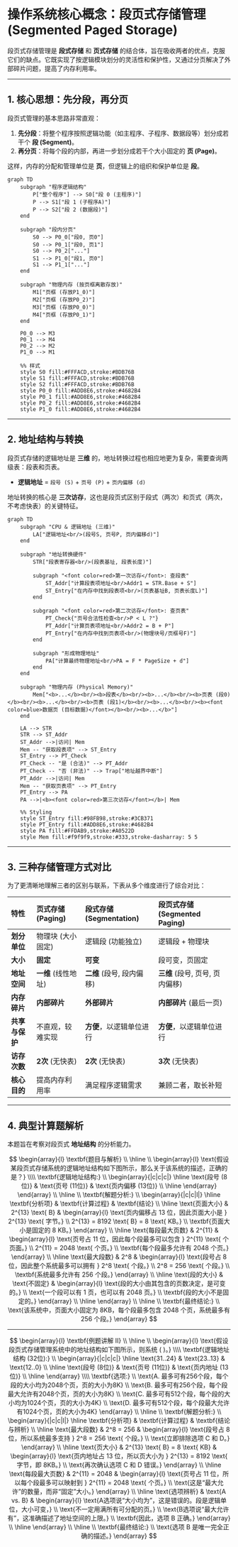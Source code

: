 # 操作系统核心概念：段页式存储管理 (Segmented Paged Storage)

段页式存储管理是 **段式存储** 和 **页式存储** 的结合体，旨在吸收两者的优点，克服它们的缺点。它既实现了按逻辑模块划分的灵活性和保护性，又通过分页解决了外部碎片问题，提高了内存利用率。

---

## 1. 核心思想：先分段，再分页

段页式管理的基本思路非常直观：

1.  **先分段**：将整个程序按照逻辑功能（如主程序、子程序、数据段等）划分成若干个 **段 (Segment)**。
2.  **再分页**：将每个段的内部，再进一步划分成若干个大小固定的 **页 (Page)**。

这样，内存的分配和管理单位是 **页**，但逻辑上的组织和保护单位是 **段**。

```mermaid
graph TD
    subgraph "程序逻辑结构"
        P["整个程序"] --> S0["段 0 (主程序)"]
        P --> S1["段 1 (子程序A)"]
        P --> S2["段 2 (数据段)"]
    end

    subgraph "段内分页"
        S0 --> P0_0["段0, 页0"]
        S0 --> P0_1["段0, 页1"]
        S0 --> P0_2["..."]
        S1 --> P1_0["段1, 页0"]
        S1 --> P1_1["..."]
    end

    subgraph "物理内存 (按页框离散存放)"
        M1["页框 (存放P1_0)"]
        M2["页框 (存放P0_2)"]
        M3["页框 (存放P0_0)"]
        M4["页框 (存放P0_1)"]
    end

    P0_0 --> M3
    P0_1 --> M4
    P0_2 --> M2
    P1_0 --> M1

    %% 样式
    style S0 fill:#FFFACD,stroke:#BDB76B
    style S1 fill:#FFFACD,stroke:#BDB76B
    style S2 fill:#FFFACD,stroke:#BDB76B
    style P0_0 fill:#ADD8E6,stroke:#4682B4
    style P0_1 fill:#ADD8E6,stroke:#4682B4
    style P0_2 fill:#ADD8E6,stroke:#4682B4
    style P1_0 fill:#ADD8E6,stroke:#4682B4
```

---

## 2. 地址结构与转换

段页式存储的逻辑地址是 **三维** 的，地址转换过程也相应地更为复杂，需要查询两级表：段表和页表。

-   **逻辑地址** = `段号 (S)` + `页号 (P)` + `页内偏移 (d)`

地址转换的核心是 **三次访存**，这也是段页式区别于段式（两次）和页式（两次，不考虑快表）的关键特征。

```mermaid
graph TD
    subgraph "CPU & 逻辑地址 (三维)"
        LA["逻辑地址<br/>(段号S, 页号P, 页内偏移d)"]
    end

    subgraph "地址转换硬件"
        STR["段表寄存器<br/>(段表基址, 段表长度)"]
        
        subgraph "<font color=red>第一次访存</font>: 查段表"
            ST_Addr["计算段表项地址<br/>Addr1 = STR.Base + S"]
            ST_Entry["在内存中找到段表项<br/>(页表基址B, 页表长度L)"]
        end
        
        subgraph "<font color=red>第二次访存</font>: 查页表"
            PT_Check{"页号合法性检查<br/>P < L ?"}
            PT_Addr["计算页表项地址<br/>Addr2 = B + P"]
            PT_Entry["在内存中找到页表项<br/>(物理块号/页框号F)"]
        end
        
        subgraph "形成物理地址"
            PA["计算最终物理地址<br/>PA = F * PageSize + d"]
        end
    end

    subgraph "物理内存 (Physical Memory)"
        Mem["<b>...</b><br/><b>段表</b><br/><b>...</b><br/><b>页表 (段0)</b><br/><b>...</b><br/><b>页表 (段1)</b><br/><b>...</b><br/><b><font color=blue>数据页 (目标数据)</font></b><br/><b>...</b>"]
    end

    LA --> STR
    STR --> ST_Addr
    ST_Addr -->|访问| Mem
    Mem -- "获取段表项" --> ST_Entry
    ST_Entry --> PT_Check
    PT_Check -- "是 (合法)" --> PT_Addr
    PT_Check -- "否 (非法)" --> Trap["地址越界中断"]
    PT_Addr -->|访问| Mem
    Mem -- "获取页表项" --> PT_Entry
    PT_Entry --> PA
    PA -->|<b><font color=red>第三次访存</font></b>| Mem

    %% Styling
    style ST_Entry fill:#98FB98,stroke:#3CB371
    style PT_Entry fill:#ADD8E6,stroke:#4682B4
    style PA fill:#FFDAB9,stroke:#A0522D
    style Mem fill:#f9f9f9,stroke:#333,stroke-dasharray: 5 5
```

---

## 3. 三种存储管理方式对比

为了更清晰地理解三者的区别与联系，下表从多个维度进行了综合对比：

| 特性 | 页式存储 (Paging) | 段式存储 (Segmentation) | 段页式存储 (Segmented Paging) |
| :--- | :--- | :--- | :--- |
| **划分单位** | 物理块 (大小固定) | 逻辑段 (功能独立) | 逻辑段 + 物理块 |
| **大小** | **固定** | **可变** | 段可变，页固定 |
| **地址空间** | **一维** (线性地址) | **二维** (段号, 段内偏移) | **三维** (段号, 页号, 页内偏移) |
| **内存碎片** | **内部碎片** | **外部碎片** | **内部碎片** (最后一页) |
| **共享与保护** | 不直观，较难实现 | **方便**，以逻辑单位进行 | **方便**，以逻辑单位进行 |
| **访存次数** | **2次** (无快表) | **2次** (无快表) | **3次** (无快表) |
| **核心目的** | 提高内存利用率 | 满足程序逻辑需求 | 兼顾二者，取长补短 |

---

## 4. 典型计算题解析

本题旨在考察对段页式 **地址结构** 的分析能力。

$$
\begin{array}{l}
\textbf{题目与解析} \\
\hline \\
\begin{array}{l}
\text{假设某段页式存储系统的逻辑地址结构如下图所示，那么关于该系统的描述，正确的是？} \\\\
\textbf{逻辑地址结构:} \\
\begin{array}{|c|c|c|}
\hline
\text{段号 (8位)} & \text{页号 (11位)} & \text{页内偏移 (13位)} \\
\hline
\end{array}
\end{array}
\\ \hline \\
\textbf{解题分析:} \\
\begin{array}{|c|c|l|}
\hline
\textbf{分析项} & \textbf{计算过程} & \textbf{结论} \\
\hline
\text{页面大小} & 2^{13} \text{ B} & \begin{array}{l} \text{页内偏移占 13 位，因此页面大小是 } 2^{13} \text{ 字节。} \\ 2^{13} = 8192 \text{ B} = 8 \text{ KB。} \\ \textbf{页面大小是固定的 8 KB。} \end{array} \\
\hline
\text{每段最大页数} & 2^{11} & \begin{array}{l} \text{页号占 11 位，因此每个段最多可以包含 } 2^{11} \text{ 个页面。} \\ 2^{11} = 2048 \text{ 个页。} \\ \textbf{每个段最多允许有 2048 个页。} \end{array} \\
\hline
\text{最大段数} & 2^8 & \begin{array}{l} \text{段号占 8 位，因此整个系统最多可以拥有 } 2^8 \text{ 个段。} \\ 2^8 = 256 \text{ 个段。} \\ \textbf{系统最多允许有 256 个段。} \end{array} \\
\hline
\text{段的大小} & \text{不固定} & \begin{array}{l} \text{段的大小由其包含的页数决定，是可变的。} \\ \text{一个段可以有 1 页，也可以有 2048 页。} \\ \textbf{段的大小不是固定的。} \end{array} \\
\hline
\end{array}
\\ \hline \\
\textbf{最终结论:} \\
\text{该系统中，页面大小固定为 8KB，每个段最多包含 2048 个页，系统最多有 256 个段。}
\end{array}
$$

---

$$
\begin{array}{l}
\textbf{例题讲解 II} \\
\hline \\
\begin{array}{l}
\text{假设段页式存储管理系统中的地址结构如下图所示，则系统 ( )。} \\\\
\textbf{逻辑地址结构 (32位):} \\
\begin{array}{|c|c|c|}
\hline
\text{31..24} & \text{23..13} & \text{12..0} \\
\hline
\text{段号 (8位)} & \text{页号 (11位)} & \text{页内地址 (13位)} \\
\hline
\end{array} \\\\
\textbf{选项:} \\
\text{A. 最多可有256个段，每个段的大小均为2048个页，页的大小为8K} \\
\text{B. 最多可有256个段，每个段最大允许有2048个页，页的大小为8K} \\
\text{C. 最多可有512个段，每个段的大小均为1024个页，页的大小为4K} \\
\text{D. 最多可有512个段，每个段最大允许有1024个页，页的大小为4K}
\end{array}
\\ \hline \\
\textbf{解题分析:} \\
\begin{array}{|c|c|l|}
\hline
\textbf{分析项} & \textbf{计算过程} & \textbf{结论与辨析} \\
\hline
\text{最大段数} & 2^8 = 256 & \begin{array}{l} \text{段号占 8 位，所以系统最多支持 } 2^8 = 256 \text{ 个段。} \\ \text{立即排除选项 C 和 D。} \end{array} \\
\hline
\text{页大小} & 2^{13} \text{ B} = 8 \text{ KB} & \begin{array}{l} \text{页内地址占 13 位，所以页大小为 } 2^{13} = 8192 \text{ 字节，即 8KB。} \\ \text{再次确认选项 C 和 D 错误。} \end{array} \\
\hline
\text{每段最大页数} & 2^{11} = 2048 & \begin{array}{l} \text{页号占 11 位，所以每个段最多可以映射到 } 2^{11} = 2048 \text{ 个页。} \\ \text{这是“最大允许”的数量，而非“固定”大小。} \end{array} \\
\hline
\text{选项辨析} & \text{A vs. B} & \begin{array}{l} \text{A选项说“大小均为”，这是错误的。段是逻辑单位，大小可变，} \\ \text{不一定用满所有可分配的页。} \\ \text{B选项说“最大允许有”，这准确描述了地址空间的上限。} \\ \textbf{因此，选项 B 正确。} \end{array} \\
\hline
\end{array}
\\ \hline \\
\textbf{最终结论:} \\
\text{选项 B 是唯一完全正确的描述。}
\end{array}
$$
